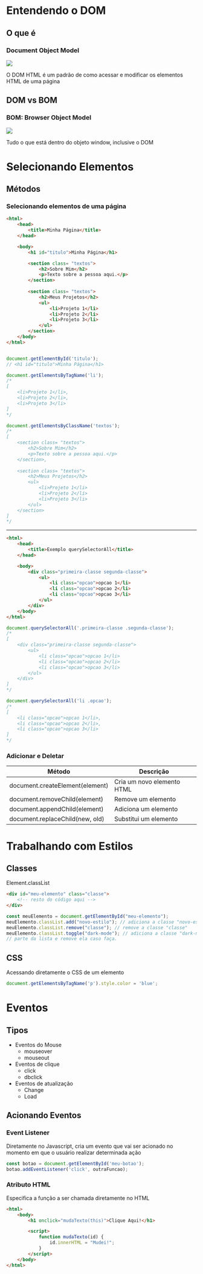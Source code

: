 # Entendendo o DOM

## O que é
### Document Object Model
![](./img/DOM.png)
    
O DOM HTML é um padrão de como acessar e modificar os elementos HTML de uma página

## DOM vs BOM

### **BOM:** Browser Object Model
![](./img/BOM.png)

Tudo o que está dentro do objeto window, inclusive o DOM

# Selecionando Elementos

## Métodos

### Selecionando elementos de uma página

``` HTML
<html>
    <head>
        <title>Minha Página</title>
    </head>

    <body>
        <h1 id="titulo">Minha Página</h1>

        <section class= "textos">
            <h2>Sobre Mim</h2>
            <p>Texto sobre a pessoa aqui.</p>
        </section>
        
        <section class= "textos">
            <h2>Meus Projetos</h2>
            <ul>
                <li>Projeto 1</li>
                <li>Projeto 2</li>
                <li>Projeto 3</li>
            </ul>
        </section>
    </body>
</html>
```

``` Javascript

document.getElementById('titulo');
// <h1 id="titulo">Minha Página</h1>

document.getElementsByTagName('li');
/*
[
    <li>Projeto 1</li>,
    <li>Projeto 2</li>,
    <li>Projeto 3</li>
]
*/

document.getElementsByClassName('textos');
/*
[
    <section class= "textos">
        <h2>Sobre Mim</h2>
        <p>Texto sobre a pessoa aqui.</p>
    </section>,
        
    <section class= "textos">
        <h2>Meus Projetos</h2>
        <ul>
            <li>Projeto 1</li>
            <li>Projeto 2</li>
            <li>Projeto 3</li>
        </ul>
    </section>
]
*/
```

---

``` HTML
<html>
    <head>
        <title>Exemplo querySelectorAll</title>
    </head>

    <body>
        <div class="primeira-classe segunda-classe">
            <ul>
                <li class="opcao">opcao 1</li>
                <li class="opcao">opcao 2</li>
                <li class="opcao">opcao 3</li>
            </ul>
        </div>
    </body>
</html>
```

``` Javascript
document.querySelectorAll('.primeira-classe .segunda-classe');
/*
[
    <div class="primeira-classe segunda-classe">
        <ul>
            <li class="opcao">opcao 1</li>
            <li class="opcao">opcao 2</li>
            <li class="opcao">opcao 3</li>
        </ul>
    </div>
]
*/

document.querySelectorAll('li .opcao');
/*
[
    <li class="opcao">opcao 1</li>,
    <li class="opcao">opcao 2</li>,
    <li class="opcao">opcao 3</li>
]
*/
``` 

### Adicionar e Deletar

| Método | Descrição |
| ----------- | ----------- |
| document.createElement(element) | Cria um novo elemento HTML |
| document.removeChild(element) | Remove um elemento |
| document.appendChild(element) | Adiciona um elemento |
| document.replaceChild(new, old) | Substitui um elemento |

# Trabalhando com Estilos

## Classes
Element.classList

``` HTML
<div id="meu-elemento" class="classe">
    <!-- resto do código aqui -->
</div>
```

``` Javascript
const meuElemento = document.getElementById("meu-elemento");
meuElemento.classList.add("novo-estilo"); // adiciona a classe "novo-estilo"
meuElemento.classList.remove("classe"); // remove a classe "classe"
meuElemento.classList.toggle("dark-mode"); // adiciona a classe "dark-mode" caso ela não faça
// parte da lista e remove ela caso faça.
```

## CSS
Acessando diretamente o CSS de um elemento

``` Javascript
document.getElementsByTagName('p').style.color = 'blue';
```

# Eventos

## Tipos

- Eventos do Mouse
    - mouseover
    - mouseout
- Eventos de clique
    - click
    - dbclick
- Eventos de atualização
    - Change
    - Load

## Acionando Eventos

### Event Listener
Diretamente no Javascript, cria um evento que vai ser acionado no momento em que o usuário realizar determinada ação

``` Javascript
const botao = document.getElementById('meu-botao');
botao.addEventListener('click', outraFuncao);
```

### Atributo HTML
Especifica a função a ser chamada diretamente no HTML

``` HTML
<html>
    <body>
        <h1 onclick="mudaTexto(this)">Clique Aqui!</h1>

        <script>
            function mudaTexto(id) {
                id.innerHTML = "Mudei!";
            }
        </script>
    </body>
</html>
``` 